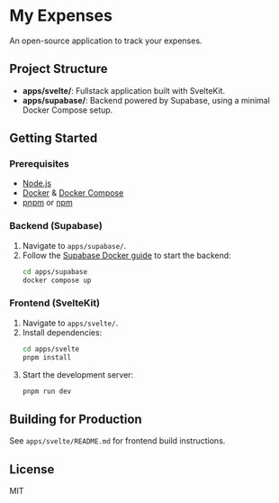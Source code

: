 # My Expenses

An open-source application to track your expenses.

## Project Structure

- **apps/svelte/**: Fullstack application built with SvelteKit.
- **apps/supabase/**: Backend powered by Supabase, using a minimal Docker Compose setup.

## Getting Started

### Prerequisites

- [Node.js](https://nodejs.org/)
- [Docker](https://www.docker.com/) & [Docker Compose](https://docs.docker.com/compose/)
- [pnpm](https://pnpm.io/) or [npm](https://www.npmjs.com/)

### Backend (Supabase)

1. Navigate to `apps/supabase/`.
2. Follow the [Supabase Docker guide](https://supabase.com/docs/guides/hosting/docker) to start the backend:
   ```bash
   cd apps/supabase
   docker compose up
   ```

### Frontend (SvelteKit)

1. Navigate to `apps/svelte/`.
2. Install dependencies:
   ```bash
   cd apps/svelte
   pnpm install
   ```
3. Start the development server:
   ```bash
   pnpm run dev
   ```

## Building for Production

See `apps/svelte/README.md` for frontend build instructions.

## License

MIT
